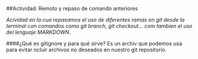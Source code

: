 ##Actividad: Remoto y repaso de comando anteriores

*Acividad en la cua repasamos el uso de diferentes ramas en git desde la terminal
con comandos como git branch, git checkout... com tambien el uso del lenguaje 
MARKDOWN.*

####¿Qué es gitignore y para qué sirve?
Es un archiv que podemos usa para evitar ncluir archivos no deseados en
nuestro git repositorio.
